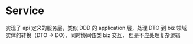 # Service

实现了 api 定义的服务层，类似 DDD 的 application 层，处理 DTO 到 biz 领域实体的转换（DTO -> DO），同时协同各类 biz 交互，
但是不应处理复杂逻辑
